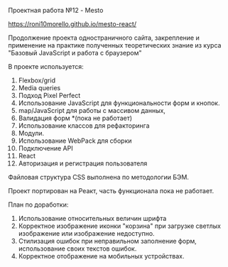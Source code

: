 Проектная работа №12 - Mesto

https://roni10morello.github.io/mesto-react/

Продолжение проекта одностраничного сайта, закрепление и применение на практике полученных теоретических знание из курса "Базовый JavaScript и работа с браузером"

В проекте используется:
1. Flexbox/grid
2. Media queries
4. Подход Pixel Perfect
5. Использование JavaScript для функциональности форм и кнопок.
6. map/JavaScript для работы с массивом данных,
7. Валидация форм *(пока не работает)
8. Использование классов для рефакторинга
9. Модули.
10. Использование WebPack для сборки
11. Подключение API
12. React
13. Авторизация и регистрация пользователя

Файловая структура CSS выполнена по методологии БЭМ.

Проект портирован на Реакт, часть функционала пока не работает.

План по доработки:
1. Использование относительных величин шрифта
2. Корректное изображение иконки "корзина" при загрузке светлых изображение или изображение недоступно.
3. Стилизация ошибок при неправильном заполнение форм, использование своих текстов ошибок.
4. Корректное отображение на мобильных устройствах.
